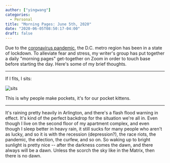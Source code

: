 ```yaml
---
author: ["yingwang"]
categories:
  - Personal
title: "Morning Pages: June 5th, 2020"
date: "2020-06-05T08:50:17-04:00"
draft: false
---
```


Due to the [coronavirus
pandemic](https://en.wikipedia.org/wiki/2019-20_coronavirus_pandemic), the D.C.
metro region has been in a state of lockdown. To alleviate fear and stress, my
writer's group has put together a daily "morning pages" get-together on Zoom in
order to touch base before starting the day. Here's some of my brief thoughts.

---

If I fits, I sits:

![sits](/img/posts/2020/06/05/morning_pages.jpg)

This is why people make pockets, it's for our pocket kittens.

---

It's raining pretty heavily in Arlington, and there's a flash flood warning in
effect. It's kind of the perfect backdrop for the situation we're all in. Even
though I live on the second floor of my apartment complex, and even though I
sleep better in heavy rain, it still sucks for many people who aren't as lucky,
and so it is with the recession (depression?), the race riots, the pandemic, the
election, the curfew, and so on. So waking up to bright sunlight is pretty nice
-- after the darkness comes the dawn, and there always will be a dawn. Unless
the scorch the sky like in the Matrix, then there is no dawn.

